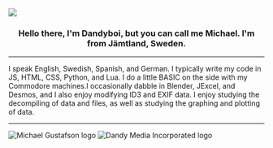 <!-- You're reading the source code to my README.MD file. You're awesome! -->
<img src="https://i.imgur.com/O1RrT70.png"/>

### <p align=center>Hello there, I'm Dandyboi, but you can call me Michael. I'm from Jämtland, Sweden.</p>
---
I speak English, Swedish, Spanish, and German. I typically write my code in JS, HTML, CSS, Python, and Lua. I do a little BASIC on the side with my Commodore machines.I occasionally dabble in Blender, JExcel, and Desmos, and I also enjoy modifying ID3 and EXIF data. I enjoy studying the decompiling of data and files, as well as studying the graphing and plotting of data.





---
![Michael Gustafson logo](https://i.ibb.co/19WD9Nq/michael.png)   ![Dandy Media Incorporated logo](https://i.ibb.co/JHtkMdK/dandymedia.png)
